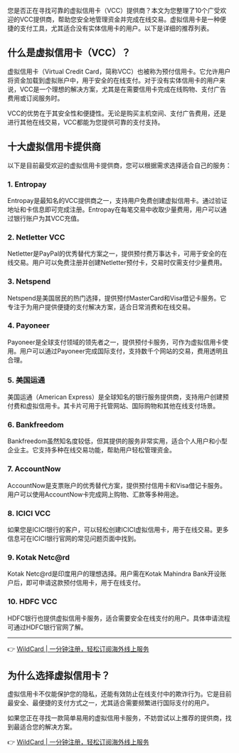 您是否正在寻找可靠的虚拟信用卡（VCC）提供商？本文为您整理了10个广受欢迎的VCC提供商，帮助您安全地管理资金并完成在线交易。虚拟信用卡是一种便捷的支付工具，尤其适合没有实体信用卡的用户。以下是详细的推荐列表。

## 什么是虚拟信用卡（VCC）？

虚拟信用卡（Virtual Credit Card，简称VCC）也被称为预付信用卡。它允许用户将资金加载到虚拟账户中，用于安全的在线支付。对于没有实体信用卡的用户来说，VCC是一个理想的解决方案，尤其是在需要信用卡完成在线购物、支付广告费用或订阅服务时。

VCC的优势在于其安全性和便捷性。无论是购买主机空间、支付广告费用，还是进行其他在线交易，VCC都能为您提供可靠的支付支持。

## 十大虚拟信用卡提供商

以下是目前最受欢迎的虚拟信用卡提供商，您可以根据需求选择适合自己的服务：

### 1. Entropay
Entropay是最知名的VCC提供商之一，支持用户免费创建虚拟信用卡。通过验证地址和卡信息即可完成注册。Entropay在每笔交易中收取少量费用，用户可以通过银行账户为其VCC充值。

### 2. Netletter VCC
Netletter是PayPal的优秀替代方案之一，提供预付费万事达卡，可用于安全的在线交易。用户可以免费注册并创建Netletter预付卡，交易时仅需支付少量费用。

### 3. Netspend
Netspend是美国居民的热门选择，提供预付MasterCard和Visa借记卡服务。它专注于为用户提供便捷的支付解决方案，适合日常消费和在线交易。

### 4. Payoneer
Payoneer是全球支付领域的领先者之一，提供预付卡服务，可作为虚拟信用卡使用。用户可以通过Payoneer完成国际支付，支持数千个网站的交易，费用透明且合理。

### 5. 美国运通
美国运通（American Express）是全球知名的银行服务提供商，支持用户创建预付费和虚拟信用卡。其卡片可用于托管网站、国际购物和其他在线支付场景。

### 6. Bankfreedom
Bankfreedom虽然知名度较低，但其提供的服务非常实用，适合个人用户和小型企业主。它支持多种在线交易功能，帮助用户轻松管理资金。

### 7. AccountNow
AccountNow是支票账户的优秀替代方案，提供预付信用卡和Visa借记卡服务。用户可以使用AccountNow卡完成网上购物、汇款等多种用途。

### 8. ICICI VCC
如果您是ICICI银行的客户，可以轻松创建ICICI虚拟信用卡，用于在线交易。更多信息可在ICICI银行官网的常见问题页面中找到。

### 9. Kotak Netc@rd
Kotak Netc@rd是印度用户的理想选择。用户需在Kotak Mahindra Bank开设账户后，即可申请这款预付信用卡，用于在线支付。

### 10. HDFC VCC
HDFC银行也提供虚拟信用卡服务，适合需要安全在线支付的用户。具体申请流程可通过HDFC银行官网了解。

---

👉 [WildCard | 一分钟注册，轻松订阅海外线上服务](https://bit.ly/bewildcard)

## 为什么选择虚拟信用卡？

虚拟信用卡不仅能保护您的隐私，还能有效防止在线支付中的欺诈行为。它是目前最安全、最便捷的支付方式之一，尤其适合需要频繁进行国际支付的用户。

如果您正在寻找一款简单易用的虚拟信用卡服务，不妨尝试以上推荐的提供商，找到最适合您的解决方案。

👉 [WildCard | 一分钟注册，轻松订阅海外线上服务](https://bit.ly/bewildcard)
